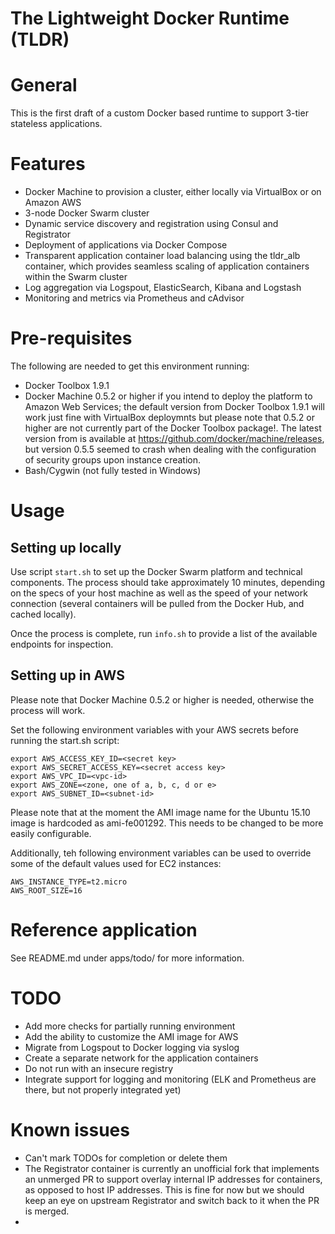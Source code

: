 # The Lightweight Docker Runtime (TLDR)

# General

This is the first draft of a custom Docker based runtime to support 3-tier stateless applications.

# Features

- Docker Machine to provision a cluster, either locally via VirtualBox or on Amazon AWS
- 3-node Docker Swarm cluster
- Dynamic service discovery and registration using Consul and Registrator
- Deployment of applications via Docker Compose
- Transparent application container load balancing using the tldr_alb container, which provides seamless scaling of application containers within the Swarm cluster
- Log aggregation via Logspout, ElasticSearch, Kibana and Logstash 
- Monitoring and metrics via Prometheus and cAdvisor

# Pre-requisites

The following are needed to get this environment running:

- Docker Toolbox 1.9.1
- Docker Machine 0.5.2 or higher if you intend to deploy the platform to Amazon Web Services; the default version from Docker Toolbox 1.9.1 will work just fine with VirtualBox deploymnts but please note that 0.5.2 or higher are not currently part of the Docker Toolbox package!. The latest version from  is available at https://github.com/docker/machine/releases, but version 0.5.5 seemed to crash when dealing with the configuration of security groups upon instance creation.
- Bash/Cygwin (not fully tested in Windows)

# Usage

## Setting up locally

Use script ```start.sh``` to set up the Docker Swarm platform and technical components. The process should take approximately 10 minutes, depending on the specs of your host machine as well as the speed of your network connection (several containers will be pulled from the Docker Hub, and cached locally).

Once the process is complete, run ```info.sh``` to provide a list of the available endpoints for inspection.

## Setting up in AWS

Please note that Docker Machine 0.5.2 or higher is needed, otherwise the process will work.

Set the following environment variables with your AWS secrets before running the start.sh script:

```
export AWS_ACCESS_KEY_ID=<secret key>
export AWS_SECRET_ACCESS_KEY=<secret access key>
export AWS_VPC_ID=<vpc-id>
export AWS_ZONE=<zone, one of a, b, c, d or e>
export AWS_SUBNET_ID=<subnet-id>
```

Please note that at the moment the AMI image name for the Ubuntu 15.10 image is hardcoded as ami-fe001292. This needs to be changed to be more easily configurable.

Additionally, teh following environment variables can be used to override some of the default values used for EC2 instances:

```
AWS_INSTANCE_TYPE=t2.micro
AWS_ROOT_SIZE=16
```

# Reference application

See README.md under apps/todo/ for more information.

# TODO

- Add more checks for partially running environment
- Add the ability to customize the AMI image for AWS
- Migrate from Logspout to Docker logging via syslog
- Create a separate network for the application containers
- Do not run with an insecure registry
- Integrate support for logging and monitoring (ELK and Prometheus are there, but not properly integrated yet)

# Known issues

- Can't mark TODOs for completion or delete them
- The Registrator container is currently an unofficial fork that implements an unmerged PR to support overlay internal IP addresses for containers, as opposed to host IP addresses. This is fine for now but we should keep an eye on upstream Registrator and switch back to it when the PR is merged.
-
